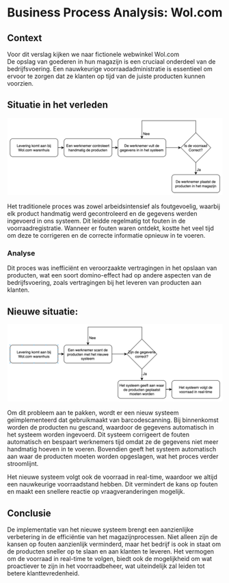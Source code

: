 # Business Process Analysis: Wol.com

## Context

Voor dit verslag kijken we naar fictionele webwinkel Wol.com <br/>
De opslag van goederen in hun magazijn is een cruciaal onderdeel van de bedrijfsvoering. Een nauwkeurige voorraadadministratie is essentieel om ervoor te zorgen dat ze klanten op tijd van de juiste producten kunnen voorzien.

## Situatie in het verleden
![SituatieEerst.png](..%2FImages%2FSituatieEerst.png)

Het traditionele proces was zowel arbeidsintensief als foutgevoelig, waarbij elk product handmatig werd gecontroleerd en de gegevens werden ingevoerd in ons systeem. Dit leidde regelmatig tot fouten in de voorraadregistratie. Wanneer er fouten waren ontdekt, kostte het veel tijd om deze te corrigeren en de correcte informatie opnieuw in te voeren.

### Analyse

Dit proces was inefficiënt en veroorzaakte vertragingen in het opslaan van producten, wat een soort domino-effect had op andere aspecten van de bedrijfsvoering, zoals vertragingen bij het leveren van producten aan klanten.

## Nieuwe situatie:
![SituatieNu.png](..%2FImages%2FSituatieNu.png)

Om dit probleem aan te pakken, wordt er een nieuw systeem geïmplementeerd dat gebruikmaakt van barcodescanning. Bij binnenkomst worden de producten nu gescand, waardoor de gegevens automatisch in het systeem worden ingevoerd. Dit systeem corrigeert de fouten automatisch en bespaart werknemers tijd omdat ze de gegevens niet meer handmatig hoeven in te voeren. Bovendien geeft het systeem automatisch aan waar de producten moeten worden opgeslagen, wat het proces verder stroomlijnt.

Het nieuwe systeem volgt ook de voorraad in real-time, waardoor we altijd een nauwkeurige voorraadstand hebben. Dit vermindert de kans op fouten en maakt een snellere reactie op vraagveranderingen mogelijk.

## Conclusie

De implementatie van het nieuwe systeem brengt een aanzienlijke verbetering in de efficiëntie van het magazijnprocessen. Niet alleen zijn de kansen op fouten aanzienlijk verminderd, maar het bedrijf is ook in staat om de producten sneller op te slaan en aan klanten te leveren. Het vermogen om de voorraad in real-time te volgen, biedt ook de mogelijkheid om wat proactiever te zijn in het voorraadbeheer, wat uiteindelijk zal leiden tot betere klanttevredenheid.
